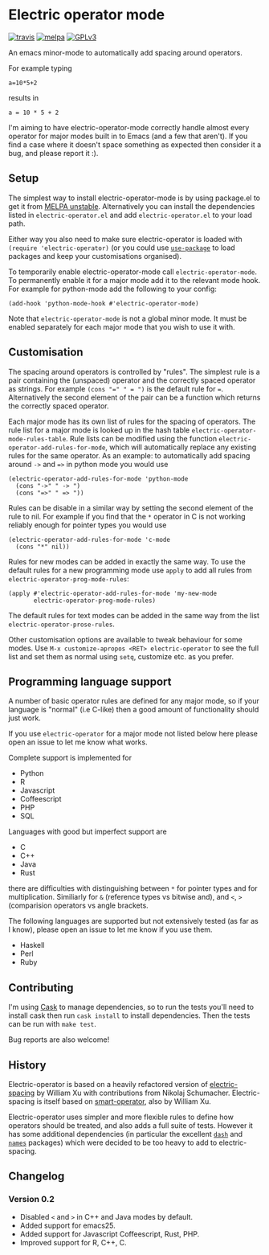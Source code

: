 # Electric operator mode

[![travis](https://travis-ci.org/davidshepherd7/electric-operator.svg?branch=master)](https://travis-ci.org/davidshepherd7/electric-operator) [![melpa](http://melpa.org/packages/electric-operator-badge.svg)](http://melpa.org/#/electric-operator) [![GPLv3](http://img.shields.io/badge/license-GNU%20GPLv3-blue.svg)](https://github.com/davidshepherd7/electric-operator/blob/master/LICENSE)

An emacs minor-mode to automatically add spacing around operators.

For example typing

    a=10*5+2

results in

    a = 10 * 5 + 2

I'm aiming to have electric-operator-mode correctly handle almost every
operator for major modes built in to Emacs (and a few that aren't). If you find a
case where it doesn't space something as expected then consider it a bug, 
and please report it :).


## Setup

The simplest way to install electric-operator-mode is by using package.el
to get it from [MELPA unstable](http://melpa.org/#/getting-started).
Alternatively you can install the dependencies listed in
`electric-operator.el` and add `electric-operator.el` to your load path.

Either way you also need to make sure electric-operator is loaded with
`(require 'electric-operator)` (or you could use 
[`use-package`](https://github.com/jwiegley/use-package) to load packages
and keep your customisations organised).

To temporarily enable electric-operator-mode call `electric-operator-mode`.
To permanently enable it for a major mode add it to the relevant mode hook.
For example for python-mode add the following to your config:

    (add-hook 'python-mode-hook #'electric-operator-mode)

Note that `electric-operator-mode` is not a global minor mode. It must be
enabled separately for each major mode that you wish to use it with.


## Customisation

The spacing around operators is controlled by "rules". The simplest rule is
a pair containing the (unspaced) operator and the correctly spaced operator
as strings. For example `(cons "=" " = ")` is the default rule for `=`.
Alternatively the second element of the pair can be a function which
returns the correctly spaced operator.

Each major mode has its own list of rules for the spacing of operators. The
rule list for a major mode is looked up in the hash table
`electric-operator-mode-rules-table`. Rule lists can be modified using the
function `electric-operator-add-rules-for-mode`, which will automatically
replace any existing rules for the same operator. As an example: to
automatically add spacing around `->` and `=>` in python mode you would use

    (electric-operator-add-rules-for-mode 'python-mode
      (cons "->" " -> ")
      (cons "=>" " => "))

Rules can be disable in a similar way by setting the second element of the
rule to nil. For example if you find that the `*` operator in C is not
working reliably enough for pointer types you would use

    (electric-operator-add-rules-for-mode 'c-mode
      (cons "*" nil))

Rules for new modes can be added in exactly the same way. To use the default
rules for a new programming mode use `apply` to add all rules from
`electric-operator-prog-mode-rules`:

    (apply #'electric-operator-add-rules-for-mode 'my-new-mode
           electric-operator-prog-mode-rules)

The default rules for text modes can be added in the same way from the list
`electric-operator-prose-rules`.


Other customisation options are available to tweak behaviour for some
modes. Use `M-x customize-apropos <RET> electric-operator` to see the full
list and set them as normal using `setq`, customize etc. as you prefer.

## Programming language support

A number of basic operator rules are defined for any major mode, so if your
language is "normal" (i.e C-like) then a good amount of functionality
should just work.

If you use `electric-operator` for a major mode not listed below here
please open an issue to let me know what works.

Complete support is implemented for

* Python
* R
* Javascript
* Coffeescript
* PHP
* SQL


Languages with good but imperfect support are

* C
* C++
* Java
* Rust

there are difficulties with distinguishing between `*` for pointer types
and for multiplication. Similiarly for `&` (reference types vs bitwise
and), and `<`, `>` (comparision operators vs angle brackets.


The following languages are supported but not extensively tested (as far as
I know), please open an issue to let me know if you use them.

* Haskell
* Perl
* Ruby

## Contributing

I'm using [Cask](https://github.com/cask/cask.el) to manage dependencies,
so to run the tests you'll need to install cask then run `cask install` to
install dependencies. Then the tests can be run with `make test`.

Bug reports are also welcome!


## History

Electric-operator is based on a heavily refactored version of
[electric-spacing](https://github.com/xwl/electric-spacing) by William Xu
with contributions from Nikolaj Schumacher. Electric-spacing is itself
based on [smart-operator](http://www.emacswiki.org/emacs/SmartOperator),
also by William Xu.

Electric-operator uses simpler and more flexible rules to define how
operators should be treated, and also adds a full suite of tests. However
it has some additional dependencies (in particular the excellent
[`dash`](https://github.com/magnars/dash.el) and
[`names`](https://github.com/Malabarba/names) packages) which were decided
to be too heavy to add to electric-spacing.


## Changelog

### Version 0.2

* Disabled `<` and `>` in C++ and Java modes by default.
* Added support for emacs25.
* Added support for Javascript Coffeescript, Rust, PHP.
* Improved support for R, C++, C.
